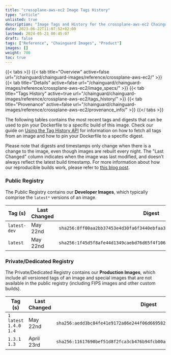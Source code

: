 ```yaml
---
title: "crossplane-aws-ec2 Image Tags History"
type: "article"
unlisted: true
description: "Image Tags and History for the crossplane-aws-ec2 Chainguard Image"
date: 2023-06-22T11:07:52+02:00
lastmod: 2024-05-23 00:45:07
draft: false
tags: ["Reference", "Chainguard Images", "Product"]
images: []
weight: 700
toc: true
---
```


{{< tabs >}}
{{< tab title="Overview" active=false url="/chainguard/chainguard-images/reference/crossplane-aws-ec2/" >}}
{{< tab title="Details" active=false url="/chainguard/chainguard-images/reference/crossplane-aws-ec2/image_specs/" >}}
{{< tab title="Tags History" active=true url="/chainguard/chainguard-images/reference/crossplane-aws-ec2/tags_history/" >}}
{{< tab title="Provenance" active=false url="/chainguard/chainguard-images/reference/crossplane-aws-ec2/provenance_info/" >}}
{{</ tabs >}}

The following tables contains the most recent tags and digests that can be used to pin your Dockerfile to a specific build of this image. Check our guide on [Using the Tag History API](/chainguard/chainguard-images/using-the-tag-history-api/) for information on how to fetch all tags from an image and how to pin your Dockerfile to a specific digest.

Please note that digests and timestamps only change when there is a change to the image, even though images are rebuilt every night. The "Last Changed" column indicates when the image was last modified, and doesn't always reflect the latest build timestamp. For more information about how our reproducible builds work, please refer to [this blog post](https://www.chainguard.dev/unchained/reproducing-chainguards-reproducible-image-builds).

### Public Registry
The Public Registry contains our **Developer Images**, which typically comprise the `latest*` versions of an image.

| Tag (s)       | Last Changed | Digest                                                                    |
|---------------|--------------|---------------------------------------------------------------------------|
|  `latest-dev` | May 22nd     | `sha256:8ff00aa2bb37453e4d30fa6f3440ebfaa345c60942bd3d80346cf08914cfc4b1` |
|  `latest`     | May 22nd     | `sha256:1f45d5f8afe44d1349caebd76d65f4f106409dc61bab92665d1ac89d44f2d2bd` |


### Private/Dedicated Registry
The Private/Dedicated Registry contains our **Production Images**, which include all versioned tags of an image and special images that are not available in the public registry (including FIPS images and other custom builds).

| Tag (s)                     | Last Changed | Digest                                                                    |
|-----------------------------|--------------|---------------------------------------------------------------------------|
|  `1` `latest` `1.4.0` `1.4` | May 22nd     | `sha256:aedd3bc84fe41e9172a86e244f06d669582de164de141e2b52cd771b952b15c7` |
|  `1.3.1` `1.3`              | April 23rd   | `sha256:11617690bef51d8f2fca3cb476b94fcb00add99b9de0f32e41a40823cf09cdfc` |

